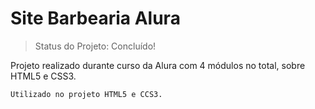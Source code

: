 <h1>Site Barbearia Alura</h1>

> Status do Projeto: Concluído!

<p>Projeto realizado durante curso da Alura com 4 módulos no total, sobre HTML5 e CSS3. </p>

```
Utilizado no projeto HTML5 e CCS3.
```
